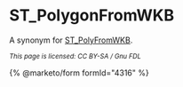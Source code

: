 # ST\_PolygonFromWKB

A synonym for [ST\_PolyFromWKB](st_polyfromwkb.md).

<sub>_This page is licensed: CC BY-SA / Gnu FDL_</sub>

{% @marketo/form formId="4316" %}

